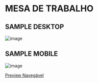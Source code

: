 # MESA DE TRABALHO

## SAMPLE DESKTOP

![image](https://user-images.githubusercontent.com/5773748/134092409-300f6389-d5f1-42bb-a186-903f067d95b4.png)

## SAMPLE MOBILE

![image](https://user-images.githubusercontent.com/5773748/134092561-fc431aeb-d2b7-451d-9284-2bd063d880ce.png)


[Preview Navegável](https://htmlpreview.github.io/?https://github.com/EverSilverio/DH/blob/master/FrontEnd/aula19/index.html)
